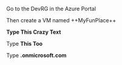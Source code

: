Go to the DevRG in the Azure Portal

Then create a VM named ++MyFunPlace++

<strong>Type This Crazy Text</strong>

Type **This Too**

Type **<random number>.onmicrosoft.com**
